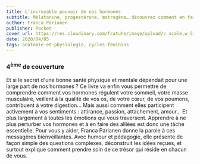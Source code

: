 ```yaml
---
title: L’incroyable pouvoir de nos hormones
subtitle: Mélatonine, progestérone, œstrogène… découvrez comment en faire des amies.
author: Franca Parianen
publisher: Pocket
cover_url: https://res.cloudinary.com/fcatuhe/image/upload/c_scale,w_512/v1711899163/raphaele-rodellar.fr/bibliotheque/9782266332262.jpg
date: 2020/04/05
tags: anatomie-et-physiologie, cycles-feminins
---
```


### 4<sup>ème</sup> de couverture

Et si le secret d'une bonne santé physique et mentale dépendait pour une large part de nos hormones ? Ce livre va enfin vous permettre de comprendre comment vos hormones régulent votre sommeil, votre masse musculaire, veillent à la qualité de vos os, de votre cœur, de vos poumons, contribuent à votre digestion... Mais aussi comment elles participent activement à vos sentiments : attirance, passion, attachement, amour... Et plus largement à toutes les émotions qui vous traversent. Apprendre à ne plus perturber vos hormones et à en faire des alliées est donc une tâche essentielle. Pour vous y aider, Franca Parianen donne la parole à ces messagères bienveillantes. Avec humour et pédagogie, elle présente de façon simple des questions complexes, déconstruit les idées reçues, et surtout explique comment prendre soin de ce trésor qui réside en chacun de vous.
